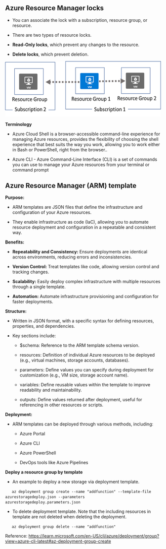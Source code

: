 **Azure Resource Manager locks**
--------------------------------

*   You can associate the lock with a subscription, resource group, or resource.

*   There are two types of resource locks.

*   **Read-Only locks**, which prevent any changes to the resource.
    
*   **Delete locks**, which prevent deletion.

![Alt text for the image](./images/move-resources.png "Optional title text")

**Terminology**

*   Azure Cloud Shell is a browser-accessible command-line experience for managing Azure resources, provides the flexibility of choosing the shell experience that best suits the way you work, allowing you to work either in Bash or PowerShell, right from the browser..

*   Azure CLI - Azure Command-Line Interface (CLI) is a set of commands you can use to manage your Azure resources from your terminal or command prompt

**Azure Resource Manager (ARM) template**
------------------------------------------

**Purpose:**

*   ARM templates are JSON files that define the infrastructure and configuration of your Azure resources.
    
*   They enable infrastructure as code (IaC), allowing you to automate resource deployment and configuration in a repeatable and consistent way.
    

**Benefits:**

*   **Repeatability and Consistency:** Ensure deployments are identical across environments, reducing errors and inconsistencies.
    
*   **Version Control:** Treat templates like code, allowing version control and tracking changes.
    
*   **Scalability:** Easily deploy complex infrastructure with multiple resources through a single template.
    
*   **Automation:** Automate infrastructure provisioning and configuration for faster deployments.
    

**Structure:**

*   Written in JSON format, with a specific syntax for defining resources, properties, and dependencies.
    
*   Key sections include:
    
    *   $schema: Reference to the ARM template schema version.
        
    *   resources: Definition of individual Azure resources to be deployed (e.g., virtual machines, storage accounts, databases).
        
    *   parameters: Define values you can specify during deployment for customization (e.g., VM size, storage account name).
        
    *   variables: Define reusable values within the template to improve readability and maintainability.
        
    *   outputs: Define values returned after deployment, useful for referencing in other resources or scripts.
        

**Deployment:**

*   ARM templates can be deployed through various methods, including:
    
    *   Azure Portal
        
    *   Azure CLI
        
    *   Azure PowerShell
        
    *   DevOps tools like Azure Pipelines

**Deploy a resource group by template**
*   An example to deploy a new storage via deployment template. 

`   az deployment group create --name "addfunction" --template-file azurestoragedeploy.json --parameters azurestoragedeploy.parameters.json`

*   To delete deployment template. Note that the including resources in template are not deleted when deleting the deployment.

`   az deployment group delete --name "addfunction"`

Reference: https://learn.microsoft.com/en-US/cli/azure/deployment/group?view=azure-cli-latest#az-deployment-group-create

